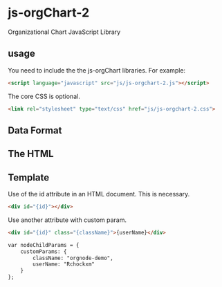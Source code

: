 # js-orgChart-2
Organizational Chart JavaScript Library

<h2><a name="usage" class="anchor" href="#usage"><span class="mini-icon mini-icon-link"></span></a>usage</h2>

You need to include the the js-orgChart libraries. For example:

```html
<script language="javascript" src="js/js-orgchart-2.js"></script>
```

The core CSS is optional. 

```html
<link rel="stylesheet" type="text/css" href="js/js-orgchart-2.css">
```
<h2><a name="foramt" class="anchor" href="#foramt"><span class="mini-icon mini-icon-link"></span></a>Data Format</h2>

<h2><a name="thehtml" class="anchor" href="#thehtml"><span class="mini-icon mini-icon-link"></span></a>The HTML</h2>

<h2><a name="template" class="anchor" href="#template"><span class="mini-icon mini-icon-link"></span></a>Template</h2>

Use of the id attribute in an HTML document. This is necessary.

```html
<div id="{id}"></div>
```

Use another attribute with custom param.

```html
<div id="{id}" class="{className}">{userName}</div>

var nodeChildParams = {
    customParams: {
        className: "orgnode-demo",
        userName: "Rchockxm"
    }
};
```
